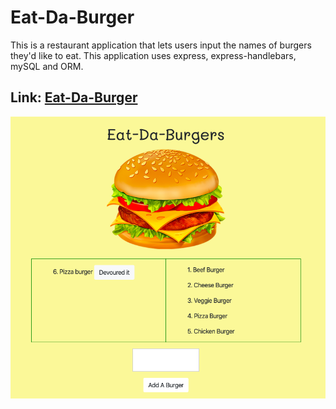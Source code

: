# Eat-Da-Burger

This is a restaurant application that lets users input the names of burgers they'd like to eat. This application uses express, express-handlebars, mySQL and ORM.

## Link: [Eat-Da-Burger](https://gentle-garden-32674.herokuapp.com/)

![Home Page](./public/assets/img/hp.png)
